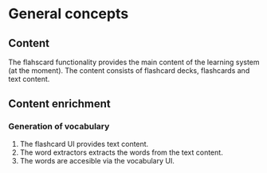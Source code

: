 # General concepts 

## Content
The flahscard functionality provides the main content of the learning system (at the moment). The content consists of flashcard decks, flashcards and text content. 

## Content enrichment

### Generation of vocabulary 

1. The flashcard UI provides text content.
2. The word extractors extracts the words from the text content.
3. The words are accesible via the vocabulary UI.
